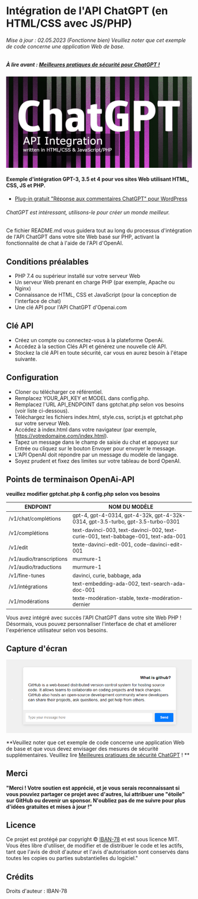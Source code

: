 # Intégration de l'API ChatGPT (en HTML/CSS avec JS/PHP)
###### Mise à jour : 02.05.2023 (Fonctionne bien) Veuillez noter que cet exemple de code concerne une application Web de base.
##### À lire avant : [Meilleures pratiques de sécurité pour ChatGPT !](https://github.com/VolkanSah/ChatGPT-Security-Best-Practices)

![Capture d'écran](chatgpt.png)

#### Exemple d'intégration GPT-3, 3.5 et 4 pour vos sites Web utilisant HTML, CSS, JS et PHP.

- [Plug-in gratuit "Réponse aux commentaires ChatGPT" pour WordPress](https://github.com/VolkanSah/ChatGPT-Comments-Reply-WordPress-Plugin)
###### ChatGPT est intéressant, utilisons-le pour créer un monde meilleur.

Ce fichier README.md vous guidera tout au long du processus d'intégration de l'API ChatGPT dans votre site Web basé sur PHP, activant la fonctionnalité de chat à l'aide de l'API d'OpenAI.


## Conditions préalables
- PHP 7.4 ou supérieur installé sur votre serveur Web
- Un serveur Web prenant en charge PHP (par exemple, Apache ou Nginx)
- Connaissance de HTML, CSS et JavaScript (pour la conception de l'interface de chat)
- Une clé API pour l'API ChatGPT d'Openai.com

## Clé API
- Créez un compte ou connectez-vous à la plateforme OpenAi.
- Accédez à la section Clés API et générez une nouvelle clé API.
- Stockez la clé API en toute sécurité, car vous en aurez besoin à l'étape suivante.

## Configuration
- Cloner ou télécharger ce référentiel.
- Remplacez YOUR_API_KEY et MODEL dans config.php.
- Remplacez l'URL API_ENDPOINT dans gptchat.php selon vos besoins (voir liste ci-dessous).
- Téléchargez les fichiers index.html, style.css, script.js et gptchat.php sur votre serveur Web.
- Accédez à index.html dans votre navigateur (par exemple, https://votredomaine.com/index.html).
- Tapez un message dans le champ de saisie du chat et appuyez sur Entrée ou cliquez sur le bouton Envoyer pour envoyer le message.
- L'API OpenAI doit répondre par un message du modèle de langage.
- Soyez prudent et fixez des limites sur votre tableau de bord OpenAI.
## Points de terminaison OpenAi-API
**veuillez modifier gptchat.php & config.php selon vos besoins**

ENDPOINT | NOM DU MODÈLE
-- | --
/v1/chat/complétions | gpt-4, gpt-4-0314, gpt-4-32k, gpt-4-32k-0314, gpt-3.5-turbo, gpt-3.5-turbo-0301
/v1/complétions | text-davinci-003, text-davinci-002, text-curie-001, text-babbage-001, text-ada-001
/v1/edit | texte-davinci-edit-001, code-davinci-edit-001
/v1/audio/transcriptions | murmure-1
/v1/audio/traductions | murmure-1
/v1/fine-tunes | davinci, curie, babbage, ada
/v1/intégrations | text-embedding-ada-002, text-search-ada-doc-001
/v1/modérations | texte-modération-stable, texte-modération-dernier

Vous avez intégré avec succès l'API ChatGPT dans votre site Web PHP ! Désormais, vous pouvez personnaliser l'interface de chat et améliorer l'expérience utilisateur selon vos besoins.
## Capture d'écran
<img src="screenshot.png">

**Veuillez noter que cet exemple de code concerne une application Web de base et que vous devez envisager des mesures de sécurité supplémentaires. Veuillez lire [Meilleures pratiques de sécurité ChatGPT](https://github.com/VolkanSah/ChatGPT-Security-Best-Practices) ! **



## Merci
**"Merci ! Votre soutien est apprécié, et je vous serais reconnaissant si vous pouviez partager ce projet avec d'autres, lui attribuer une "étoile" sur GitHub ou devenir un sponsor. N'oubliez pas de me suivre pour plus d'idées gratuites et mises à jour !"**

## Licence
Ce projet est protégé par copyright © [IBAN-78](https://github.com/IBAN-78) et est sous licence MIT. Vous êtes libre d'utiliser, de modifier et de distribuer le code et les actifs, tant que l'avis de droit d'auteur et l'avis d'autorisation sont conservés dans toutes les copies ou parties substantielles du logiciel."

## Crédits
Droits d'auteur : IBAN-78
